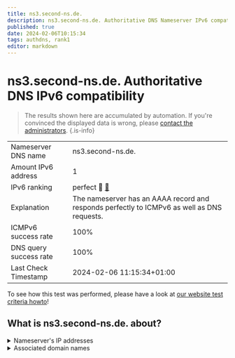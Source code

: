 ```yaml
---
title: ns3.second-ns.de.
description: ns3.second-ns.de. Authoritative DNS Nameserver IPv6 compatibility
published: true
date: 2024-02-06T10:15:34
tags: authdns, rank1
editor: markdown
---
```


# ns3.second-ns.de. Authoritative DNS IPv6 compatibility

> The results shown here are accumulated by automation. If you're convinced the displayed data is wrong, please [contact the administrators](/howto/chat). 
{.is-info}




|   |   |
| - | - |
| Nameserver DNS name | ns3.second-ns.de.
| Amount IPv6 address | 1
| IPv6 ranking | perfect :1st_place_medal: [🔗](/howto/ranking) |
| Explanation | The nameserver has an AAAA record and responds perfectly to ICMPv6 as well as DNS requests. |
| ICMPv6 success rate | 100%|
| DNS query success rate | 100% |
| Last Check Timestamp | 2024-02-06 11:15:34+01:00 |

To see how this test was performed, please have a look at [our website test criteria howto](/howto/testcriteria/authdns)!


## What is ns3.second-ns.de. about?




<details>
<summary>Nameserver's IP addresses</summary>

2001:67c:192c::add:b3

</details>



<details>
<summary>Associated domain names</summary>

www.hetzner.com

</details>
